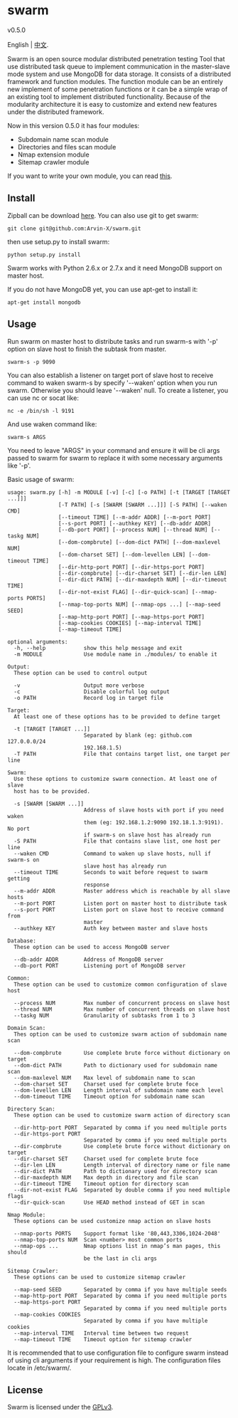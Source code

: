 # swarm
v0.5.0

English | [中文](https://github.com/Arvin-X/swarm/blob/master/docs/README-zh-CN.md).

Swarm is an open source modular distributed penetration testing Tool that use distributed task queue to implement communication in the master-slave mode system and use MongoDB for data storage. It consists of a distributed framework and function modules. The function module can be an entirely new implement of some penetration functions or it can be a simple wrap of an existing tool to implement distributed functionality. Because of the modularity architecture it is easy to customize and extend new features under the distributed framework.

Now in this version 0.5.0 it has four modules:

- Subdomain name scan module
- Directories and files scan module
- Nmap extension module
- Sitemap crawler module

If you want to write your own module, you can read [this](https://github.com/Arvin-X/swarm/blob/master/docs/modules.txt).


## Install
Zipball can be download [here](https://github.com/Arvin-X/swarm/archive/master.zip).
You can also use git to get swarm:

```
git clone git@github.com:Arvin-X/swarm.git
```
then use setup.py to install swarm:

```
python setup.py install
```

Swarm works with Python 2.6.x or 2.7.x and it need MongoDB support on master host.

If you do not have MongoDB yet, you can use apt-get to install it:

```
apt-get install mongodb
```


## Usage
Run swarm on master host to distribute tasks and run swarm-s with '-p' option on slave host to finish the subtask from master.

```
swarm-s -p 9090
```

You can also establish a listener on target port of slave host to receive command to waken swarm-s by specify '--waken' option when you run swarm. Otherwise you should leave '--waken' null.
To create a listener, you can use nc or socat like:

```
nc -e /bin/sh -l 9191
```

And use waken command like:

```
swarm-s ARGS
```

You need to leave "ARGS" in your command and ensure it will be cli args passed to swarm for swarm to replace it with some necessary arguments like '-p'.

Basic usage of swarm:

```
usage: swarm.py [-h] -m MODULE [-v] [-c] [-o PATH] [-t [TARGET [TARGET ...]]]
                [-T PATH] [-s [SWARM [SWARM ...]]] [-S PATH] [--waken CMD]
                [--timeout TIME] [--m-addr ADDR] [--m-port PORT]
                [--s-port PORT] [--authkey KEY] [--db-addr ADDR]
                [--db-port PORT] [--process NUM] [--thread NUM] [--taskg NUM]
                [--dom-compbrute] [--dom-dict PATH] [--dom-maxlevel NUM]
                [--dom-charset SET] [--dom-levellen LEN] [--dom-timeout TIME]
                [--dir-http-port PORT] [--dir-https-port PORT]
                [--dir-compbrute] [--dir-charset SET] [--dir-len LEN]
                [--dir-dict PATH] [--dir-maxdepth NUM] [--dir-timeout TIME]
                [--dir-not-exist FLAG] [--dir-quick-scan] [--nmap-ports PORTS]
                [--nmap-top-ports NUM] [--nmap-ops ...] [--map-seed SEED]
                [--map-http-port PORT] [--map-https-port PORT]
                [--map-cookies COOKIES] [--map-interval TIME]
                [--map-timeout TIME]

optional arguments:
  -h, --help            show this help message and exit
  -m MODULE             Use module name in ./modules/ to enable it

Output:
  These option can be used to control output

  -v                    Output more verbose
  -c                    Disable colorful log output
  -o PATH               Record log in target file

Target:
  At least one of these options has to be provided to define target

  -t [TARGET [TARGET ...]]
                        Separated by blank (eg: github.com 127.0.0.0/24
                        192.168.1.5)
  -T PATH               File that contains target list, one target per line

Swarm:
  Use these options to customize swarm connection. At least one of slave
  host has to be provided.

  -s [SWARM [SWARM ...]]
                        Address of slave hosts with port if you need waken
                        them (eg: 192.168.1.2:9090 192.18.1.3:9191). No port
                        if swarm-s on slave host has already run
  -S PATH               File that contains slave list, one host per line
  --waken CMD           Command to waken up slave hosts, null if swarm-s on
                        slave host has already run
  --timeout TIME        Seconds to wait before request to swarm getting
                        response
  --m-addr ADDR         Master address which is reachable by all slave hosts
  --m-port PORT         Listen port on master host to distribute task
  --s-port PORT         Listen port on slave host to receive command from
                        master
  --authkey KEY         Auth key between master and slave hosts

Database:
  These option can be used to access MongoDB server

  --db-addr ADDR        Address of MongoDB server
  --db-port PORT        Listening port of MongoDB server

Common:
  These option can be used to customize common configuration of slave host

  --process NUM         Max number of concurrent process on slave host
  --thread NUM          Max number of concurrent threads on slave host
  --taskg NUM           Granularity of subtasks from 1 to 3

Domain Scan:
  Thes option can be used to customize swarm action of subdomain name scan

  --dom-compbrute       Use complete brute force without dictionary on target
  --dom-dict PATH       Path to dictionary used for subdomain name scan
  --dom-maxlevel NUM    Max level of subdomain name to scan
  --dom-charset SET     Charset used for complete brute foce
  --dom-levellen LEN    Length interval of subdomain name each level
  --dom-timeout TIME    Timeout option for subdomain name scan

Directory Scan:
  These option can be used to customize swarm action of directory scan

  --dir-http-port PORT  Separated by comma if you need multiple ports
  --dir-https-port PORT
                        Separated by comma if you need multiple ports
  --dir-compbrute       Use complete brute force without dictionary on target
  --dir-charset SET     Charset used for complete brute foce
  --dir-len LEN         Length interval of directory name or file name
  --dir-dict PATH       Path to dictionary used for directory scan
  --dir-maxdepth NUM    Max depth in directory and file scan
  --dir-timeout TIME    Timeout option for directory scan
  --dir-not-exist FLAG  Separated by double comma if you need multiple flags
  --dir-quick-scan      Use HEAD method instead of GET in scan

Nmap Module:
  These options can be used customize nmap action on slave hosts

  --nmap-ports PORTS    Support format like '80,443,3306,1024-2048'
  --nmap-top-ports NUM  Scan <number> most common ports
  --nmap-ops ...        Nmap options list in nmap’s man pages, this should
                        be the last in cli args

Sitemap Crawler:
  These options can be used to customize sitemap crawler

  --map-seed SEED       Separated by comma if you have multiple seeds
  --map-http-port PORT  Separated by comma if you need multiple ports
  --map-https-port PORT
                        Separated by comma if you need multiple ports
  --map-cookies COOKIES
                        Separated by comma if you have multiple cookies
  --map-interval TIME   Interval time between two request
  --map-timeout TIME    Timeout option for sitemap crawler

```

It is recommended that to use configuration file to configure swarm instead of using cli arguments if your requirement is high. The configuration files locate in /etc/swarm/.

## License ##
Swarm is licensed under the [GPLv3](https://github.com/Arvin-X/swarm/blob/master/LICENSE).

